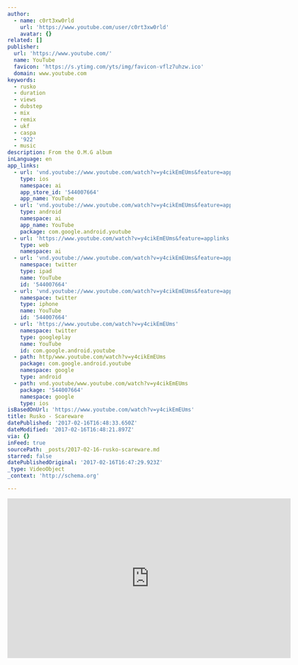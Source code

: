 ```yaml
---
author:
  - name: c0rt3xw0rld
    url: 'https://www.youtube.com/user/c0rt3xw0rld'
    avatar: {}
related: []
publisher:
  url: 'https://www.youtube.com/'
  name: YouTube
  favicon: 'https://s.ytimg.com/yts/img/favicon-vflz7uhzw.ico'
  domain: www.youtube.com
keywords:
  - rusko
  - duration
  - views
  - dubstep
  - mix
  - remix
  - ukf
  - caspa
  - '922'
  - music
description: From the O.M.G album
inLanguage: en
app_links:
  - url: 'vnd.youtube://www.youtube.com/watch?v=y4cikEmEUms&feature=applinks'
    type: ios
    namespace: ai
    app_store_id: '544007664'
    app_name: YouTube
  - url: 'vnd.youtube://www.youtube.com/watch?v=y4cikEmEUms&feature=applinks'
    type: android
    namespace: ai
    app_name: YouTube
    package: com.google.android.youtube
  - url: 'https://www.youtube.com/watch?v=y4cikEmEUms&feature=applinks'
    type: web
    namespace: ai
  - url: 'vnd.youtube://www.youtube.com/watch?v=y4cikEmEUms&feature=applinks'
    namespace: twitter
    type: ipad
    name: YouTube
    id: '544007664'
  - url: 'vnd.youtube://www.youtube.com/watch?v=y4cikEmEUms&feature=applinks'
    namespace: twitter
    type: iphone
    name: YouTube
    id: '544007664'
  - url: 'https://www.youtube.com/watch?v=y4cikEmEUms'
    namespace: twitter
    type: googleplay
    name: YouTube
    id: com.google.android.youtube
  - path: http/www.youtube.com/watch?v=y4cikEmEUms
    package: com.google.android.youtube
    namespace: google
    type: android
  - path: vnd.youtube/www.youtube.com/watch?v=y4cikEmEUms
    package: '544007664'
    namespace: google
    type: ios
isBasedOnUrl: 'https://www.youtube.com/watch?v=y4cikEmEUms'
title: Rusko - Scareware
datePublished: '2017-02-16T16:48:33.650Z'
dateModified: '2017-02-16T16:48:21.897Z'
via: {}
inFeed: true
sourcePath: _posts/2017-02-16-rusko-scareware.md
starred: false
datePublishedOriginal: '2017-02-16T16:47:29.923Z'
_type: VideoObject
_context: 'http://schema.org'

---
```

<iframe src="https://cdn.embedly.com/widgets/media.html?src=https%3A%2F%2Fwww.youtube.com%2Fembed%2Fy4cikEmEUms%3Ffeature%3Doembed&amp;url=http%3A%2F%2Fwww.youtube.com%2Fwatch%3Fv%3Dy4cikEmEUms&amp;image=https%3A%2F%2Fi.ytimg.com%2Fvi%2Fy4cikEmEUms%2Fhqdefault.jpg&amp;key=b7d04c9b404c499eba89ee7072e1c4f7&amp;type=text%2Fhtml&amp;schema=youtube" width="640" height="360" scrolling="no" frameborder="0" allowfullscreen="" style=""></iframe>